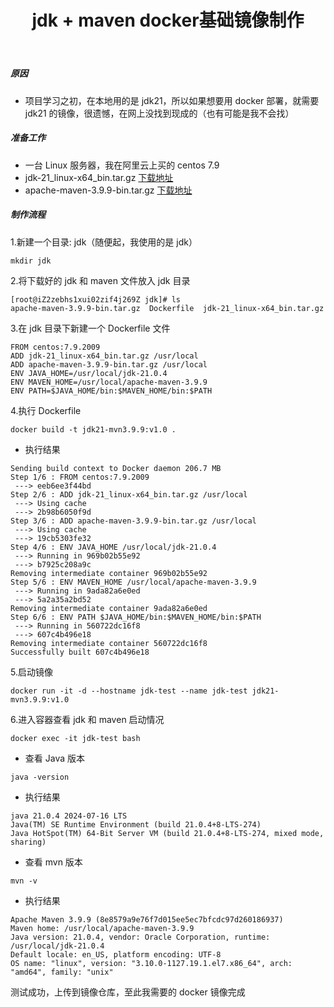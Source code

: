 ﻿---
layout: mypost
title: jdk + maven  docker基础镜像制作
categories: [Java, maven, Docker, 后端]
---


##### 原因
- 项目学习之初，在本地用的是 jdk21，所以如果想要用 docker 部署，就需要 jdk21 的镜像，很遗憾，在网上没找到现成的（也有可能是我不会找）


##### 准备工作
- 一台 Linux 服务器，我在阿里云上买的 centos 7.9
- jdk-21_linux-x64_bin.tar.gz   [下载地址](https://www.oracle.com/cn/java/technologies/downloads/#java21) 
- apache-maven-3.9.9-bin.tar.gz    [下载地址](https://maven.apache.org/download.cgi)


##### 制作流程
1.新建一个目录: jdk（随便起，我使用的是 jdk）
```
mkdir jdk
```

2.将下载好的 jdk 和 maven 文件放入 jdk 目录
```
[root@iZ2zebhs1xui02zif4j269Z jdk]# ls
apache-maven-3.9.9-bin.tar.gz  Dockerfile  jdk-21_linux-x64_bin.tar.gz
```

3.在 jdk 目录下新建一个 Dockerfile 文件
```
FROM centos:7.9.2009
ADD jdk-21_linux-x64_bin.tar.gz /usr/local
ADD apache-maven-3.9.9-bin.tar.gz /usr/local
ENV JAVA_HOME=/usr/local/jdk-21.0.4
ENV MAVEN_HOME=/usr/local/apache-maven-3.9.9
ENV PATH=$JAVA_HOME/bin:$MAVEN_HOME/bin:$PATH
```

4.执行 Dockerfile
```
docker build -t jdk21-mvn3.9.9:v1.0 .
```

- 执行结果
```
Sending build context to Docker daemon 206.7 MB
Step 1/6 : FROM centos:7.9.2009
 ---> eeb6ee3f44bd
Step 2/6 : ADD jdk-21_linux-x64_bin.tar.gz /usr/local
 ---> Using cache
 ---> 2b98b6050f9d
Step 3/6 : ADD apache-maven-3.9.9-bin.tar.gz /usr/local
 ---> Using cache
 ---> 19cb5303fe32
Step 4/6 : ENV JAVA_HOME /usr/local/jdk-21.0.4
 ---> Running in 969b02b55e92
 ---> b7925c208a9c
Removing intermediate container 969b02b55e92
Step 5/6 : ENV MAVEN_HOME /usr/local/apache-maven-3.9.9
 ---> Running in 9ada82a6e0ed
 ---> 5a2a35a2bd52
Removing intermediate container 9ada82a6e0ed
Step 6/6 : ENV PATH $JAVA_HOME/bin:$MAVEN_HOME/bin:$PATH
 ---> Running in 560722dc16f8
 ---> 607c4b496e18
Removing intermediate container 560722dc16f8
Successfully built 607c4b496e18
```

5.启动镜像
```
docker run -it -d --hostname jdk-test --name jdk-test jdk21-mvn3.9.9:v1.0
```

6.进入容器查看 jdk 和 maven 启动情况
```
docker exec -it jdk-test bash
```
- 查看 Java 版本
```
java -version
```

- 执行结果
```
java 21.0.4 2024-07-16 LTS
Java(TM) SE Runtime Environment (build 21.0.4+8-LTS-274)
Java HotSpot(TM) 64-Bit Server VM (build 21.0.4+8-LTS-274, mixed mode, sharing)
```

- 查看 mvn 版本
```
mvn -v
```

- 执行结果
```
Apache Maven 3.9.9 (8e8579a9e76f7d015ee5ec7bfcdc97d260186937)
Maven home: /usr/local/apache-maven-3.9.9
Java version: 21.0.4, vendor: Oracle Corporation, runtime: /usr/local/jdk-21.0.4
Default locale: en_US, platform encoding: UTF-8
OS name: "linux", version: "3.10.0-1127.19.1.el7.x86_64", arch: "amd64", family: "unix"
```

测试成功，上传到镜像仓库，至此我需要的 docker 镜像完成